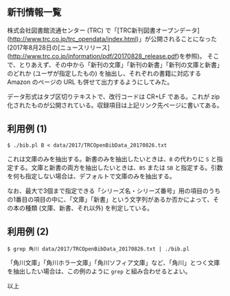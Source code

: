 ## 新刊情報一覧

株式会社図書館流通センター (TRC) で「[TRC新刊図書オープンデータ] (http://www.trc.co.jp/trc_opendata/index.html)」が公開されることになった (2017年8月28日の[ニュースリリース] (http://www.trc.co.jp/information/pdf/20170828_release.pdf)を参照)。
そこで、とりあえず、その中から「新刊の文庫」「新刊の新書」「新刊の文庫と新書」のどれか (ユーザが指定したもの) を抽出し、それぞれの書籍に対応する Amazon のページの URL も併せて出力するようにしてみた。

データ形式はタブ区切りテキストで、改行コードは CR+LF である。これが zip 化されたものが公開されている。収録項目は上記リンク先ページに書いてある。

## 利用例 (1)
````
$ ./bib.pl B < data/2017/TRCOpenBibData_20170826.txt 
````
これは文庫のみを抽出する。新書のみを抽出したいときは、`B` の代わりに `S` と指定する。文庫と新書の両方を抽出したいときは、`BS` または `SB` と指定する。引数を何も指定しない場合は、デフォルトで文庫のみを抽出する。

なお、最大で3個まで指定できる「シリーズ名・シリーズ番号」用の項目のうちの1番目の項目の中に、「文庫」「新書」という文字列があるか否かによって、その本の種類 (文庫、新書、それ以外) を判定している。

## 利用例 (2)
````
$ grep 角川 data/2017/TRCOpenBibData_20170826.txt | ./bib.pl 
````
「角川文庫」「角川ホラー文庫」「角川ソフィア文庫」など、「角川」とつく文庫を抽出したい場合は、この例のように `grep` と組み合わせるとよい。

以上

